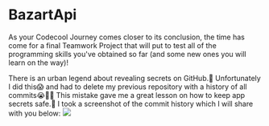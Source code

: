 # BazartApi
As your Codecool Journey comes closer to its conclusion, the time has come for a final Teamwork Project that will put to test all of the programming skills you've obtained so far (and some new ones you will learn on the way)!

There is an urban legend about revealing secrets on GitHub.😬
Unfortunately I did this😱 and had to delete my previous repository with a history of all commits😭🤦‍♂️
This mistake gave me a great lesson on how to keep app secrets safe.💪
I took a screenshot of the commit history which I will share with you below:
[<img src="👉">](https://raw.githubusercontent.com/RogerWitkowski/BazartApi/Development/commitHistory.png)
